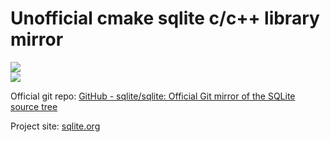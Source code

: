 # Unofficial cmake sqlite c/c++ library mirror

![](https://github.com/redex2/sqlite/actions/workflows/cmake.yml/badge.svg)  
![](https://github.com/redex2/sqlite/actions/workflows/update.yml/badge.svg)

Official git repo: [GitHub - sqlite/sqlite: Official Git mirror of the SQLite source tree](https://github.com/sqlite/sqlite)

Project site: [sqlite.org](https://sqlite.org)

